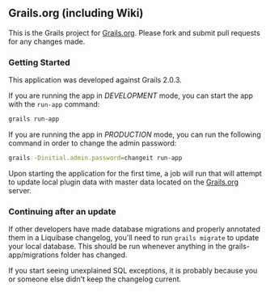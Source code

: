 ## Grails.org (including Wiki)

This is the Grails project for [Grails.org](http://www.grails.org). Please fork and submit pull requests for any changes made.

### Getting Started

This application was developed against Grails 2.0.3. 

If you are running the app in *DEVELOPMENT* mode, you can start the app with the `run-app` command:

```bash
grails run-app
```

If you are running the app in *PRODUCTION* mode, you can run the following command in order to change the admin password:

```bash
grails -Dinitial.admin.password=changeit run-app
```

Upon starting the application for the first time, a job will run that will attempt to update local plugin data with master 
data located on the [Grails.org](http://www.grails.org) server.


### Continuing after an update

If other developers have made database migrations and properly annotated them in a Liquibase changelog, you'll need to
run `grails migrate` to update your local database. This should be run whenever anything in the grails-app/migrations
folder has changed.

If you start seeing unexplained SQL exceptions, it is probably because you or someone else didn't keep the changelog
current.